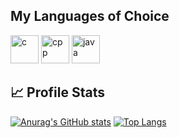 ## My Languages of Choice

<p align="left">
<img src="https://cdn.jsdelivr.net/gh/devicons/devicon/icons/c/c-original.svg" alt="c" width="45" height="45" />
<img src="https://cdn.jsdelivr.net/gh/devicons/devicon/icons/cplusplus/cplusplus-original.svg" alt="cpp" width="45" height="45" />
<img src="https://cdn.jsdelivr.net/gh/devicons/devicon/icons/java/java-original.svg" alt="java" width="45" height="45" />
</p>
  
## 📈 Profile Stats
[![Anurag's GitHub stats](https://github-readme-stats.vercel.app/api?username=N-Adkins&theme=dark)](https://github.com/anuraghazra/github-readme-stats)
[![Top Langs](https://github-readme-stats.vercel.app/api/top-langs/?username=N-Adkins&theme=dark)](https://github.com/anuraghazra/github-readme-stats)
